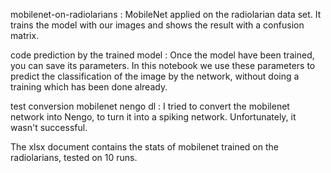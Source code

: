 mobilenet-on-radiolarians : MobileNet applied on the radiolarian data set. It trains the model with our images and shows the result with a confusion matrix.

code prediction by the trained model : Once the model have been trained, you can save its parameters. In this notebook we use these parameters to predict the classification of the image by the network, without doing a training which has been done already.

test conversion mobilenet nengo dl : I tried to convert the mobilenet network into Nengo, to turn it into a spiking network. Unfortunately, it wasn't successful.

The xlsx document contains the stats of mobilenet trained on the radiolarians, tested on 10 runs.
